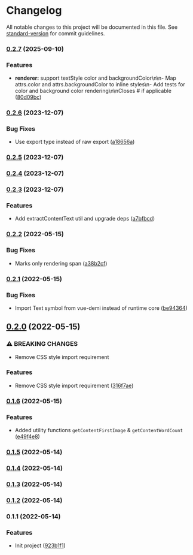 # Changelog

All notable changes to this project will be documented in this file. See [standard-version](https://github.com/conventional-changelog/standard-version) for commit guidelines.

### [0.2.7](https://github.com/leo91000/vue-tiptap-renderer/compare/v0.2.6...v0.2.7) (2025-09-10)


### Features

* **renderer:** support textStyle color and backgroundColor\n\n- Map attrs.color and attrs.backgroundColor to inline styles\n- Add tests for color and background color rendering\n\nCloses # if applicable ([80d09bc](https://github.com/leo91000/vue-tiptap-renderer/commit/80d09bc9e1ea96c7fd4872934e8948530d8d7832))

### [0.2.6](https://github.com/leo91000/vue-tiptap-renderer/compare/v0.2.5...v0.2.6) (2023-12-07)


### Bug Fixes

* Use export type instead of raw export ([a18656a](https://github.com/leo91000/vue-tiptap-renderer/commit/a18656aa4bfbc0edd7878e2e771b043ea80279d5))

### [0.2.5](https://github.com/leo91000/vue-tiptap-renderer/compare/v0.2.4...v0.2.5) (2023-12-07)

### [0.2.4](https://github.com/leo91000/vue-tiptap-renderer/compare/v0.2.3...v0.2.4) (2023-12-07)

### [0.2.3](https://github.com/leo91000/vue-tiptap-renderer/compare/v0.2.2...v0.2.3) (2023-12-07)


### Features

* Add extractContentText util and upgrade deps ([a7bfbcd](https://github.com/leo91000/vue-tiptap-renderer/commit/a7bfbcd6061ca62778f778cfdfbc4213ba6feb49))

### [0.2.2](https://github.com/leo91000/vue-tiptap-renderer/compare/v0.2.1...v0.2.2) (2022-05-15)


### Bug Fixes

* Marks only rendering span ([a38b2cf](https://github.com/leo91000/vue-tiptap-renderer/commit/a38b2cfe8bdfdd422ab3fe72b610cea5b171d833))

### [0.2.1](https://github.com/leo91000/vue-tiptap-renderer/compare/v0.2.0...v0.2.1) (2022-05-15)


### Bug Fixes

* Import Text symbol from vue-demi instead of runtime core ([be94364](https://github.com/leo91000/vue-tiptap-renderer/commit/be9436478a520c5aff3efac0506363511f1486b9))

## [0.2.0](https://github.com/leo91000/vue-tiptap-renderer/compare/v0.1.6...v0.2.0) (2022-05-15)


### ⚠ BREAKING CHANGES

* Remove CSS style import requirement

### Features

* Remove CSS style import requirement ([316f7ae](https://github.com/leo91000/vue-tiptap-renderer/commit/316f7ae32529afb1301248810dd5f6a6aab371ce))

### [0.1.6](https://github.com/leo91000/vue-tiptap-renderer/compare/v0.1.5...v0.1.6) (2022-05-15)


### Features

* Added utility functions `getContentFirstImage` & `getContentWordCount` ([e49f4e8](https://github.com/leo91000/vue-tiptap-renderer/commit/e49f4e8c107185e002281caa08db9ec9a43eb541))

### [0.1.5](https://github.com/leo91000/vue-tiptap-renderer/compare/v0.1.4...v0.1.5) (2022-05-14)

### [0.1.4](https://github.com/leo91000/vue-tiptap-renderer/compare/v0.1.3...v0.1.4) (2022-05-14)

### [0.1.3](https://github.com/leo91000/vue-tiptap-renderer/compare/v0.1.1...v0.1.3) (2022-05-14)

### [0.1.2](https://github.com/leo91000/vue-tiptap-renderer/compare/v0.1.1...v0.1.2) (2022-05-14)

### 0.1.1 (2022-05-14)


### Features

* Init project ([923b1f1](https://github.com/leo91000/vue-tiptap-renderer/commit/923b1f1adcb75aea0be8acfd058ce99d32cb1968))
